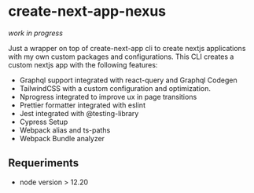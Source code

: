 # create-next-app-nexus
_work in progress_

Just a wrapper on top of create-next-app cli to create nextjs applications with my own custom packages and configurations.
This CLI creates a custom nextjs app with the following features:
* Graphql support integrated with react-query and Graphql Codegen
* TailwindCSS with a custom configuration and optimization.
* Nprogress integrated to improve ux in page transitions
* Prettier formatter integrated with eslint
* Jest integrated with @testing-library
* Cypress Setup
* Webpack alias and ts-paths
* Webpack Bundle analyzer

## Requeriments
* node version > 12.20